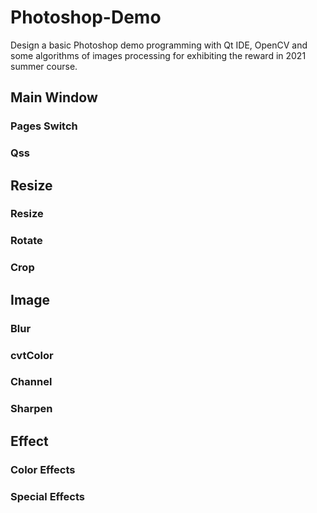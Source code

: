 # Photoshop-Demo
Design a basic Photoshop demo programming with Qt IDE, OpenCV and some algorithms of images processing for exhibiting the reward in 2021 summer course.

## Main Window
### Pages Switch
### Qss

## Resize
### Resize
### Rotate
### Crop

## Image
### Blur
### cvtColor
### Channel
### Sharpen

## Effect
### Color Effects
### Special Effects
